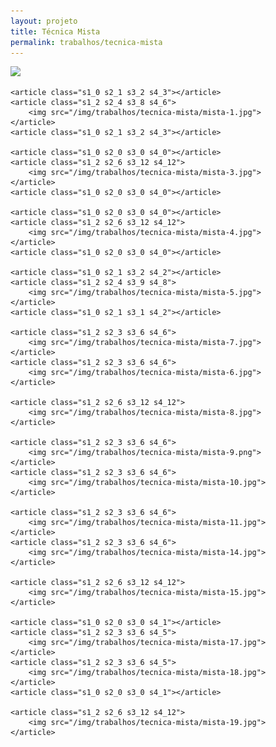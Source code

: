 ```yaml
---
layout: projeto
title: Técnica Mista
permalink: trabalhos/tecnica-mista
---
```


<section>
	<article class="s1_0 s2_1 s3_2 s4_2"></article>
	<article class="s1_2 s2_4 s3_9 s4_8">
		<img src="/img/trabalhos/tecnica-mista/mista-0.jpg">
	</article>
	<article class="s1_0 s2_1 s3_1 s4_2"></article>

	<article class="s1_0 s2_1 s3_2 s4_3"></article>
	<article class="s1_2 s2_4 s3_8 s4_6">
		<img src="/img/trabalhos/tecnica-mista/mista-1.jpg">
	</article>
	<article class="s1_0 s2_1 s3_2 s4_3"></article>

	<article class="s1_0 s2_0 s3_0 s4_0"></article>
	<article class="s1_2 s2_6 s3_12 s4_12">
		<img src="/img/trabalhos/tecnica-mista/mista-3.jpg">
	</article>
	<article class="s1_0 s2_0 s3_0 s4_0"></article>

	<article class="s1_0 s2_0 s3_0 s4_0"></article>
	<article class="s1_2 s2_6 s3_12 s4_12">
		<img src="/img/trabalhos/tecnica-mista/mista-4.jpg">
	</article>
	<article class="s1_0 s2_0 s3_0 s4_0"></article>

	<article class="s1_0 s2_1 s3_2 s4_2"></article>
	<article class="s1_2 s2_4 s3_9 s4_8">
		<img src="/img/trabalhos/tecnica-mista/mista-5.jpg">
	</article>
	<article class="s1_0 s2_1 s3_1 s4_2"></article>

	<article class="s1_2 s2_3 s3_6 s4_6">
		<img src="/img/trabalhos/tecnica-mista/mista-7.jpg">
	</article>
	<article class="s1_2 s2_3 s3_6 s4_6">
		<img src="/img/trabalhos/tecnica-mista/mista-6.jpg">
	</article>

	<article class="s1_2 s2_6 s3_12 s4_12">
		<img src="/img/trabalhos/tecnica-mista/mista-8.jpg">
	</article>

	<article class="s1_2 s2_3 s3_6 s4_6">
		<img src="/img/trabalhos/tecnica-mista/mista-9.png">
	</article>
	<article class="s1_2 s2_3 s3_6 s4_6">
		<img src="/img/trabalhos/tecnica-mista/mista-10.jpg">
	</article>

	<article class="s1_2 s2_3 s3_6 s4_6">
		<img src="/img/trabalhos/tecnica-mista/mista-11.jpg">
	</article>
	<article class="s1_2 s2_3 s3_6 s4_6">
		<img src="/img/trabalhos/tecnica-mista/mista-14.jpg">
	</article>

	<article class="s1_2 s2_6 s3_12 s4_12">
		<img src="/img/trabalhos/tecnica-mista/mista-15.jpg">
	</article>

	<article class="s1_0 s2_0 s3_0 s4_1"></article>
	<article class="s1_2 s2_3 s3_6 s4_5">
		<img src="/img/trabalhos/tecnica-mista/mista-17.jpg">
	</article>
	<article class="s1_2 s2_3 s3_6 s4_5">
		<img src="/img/trabalhos/tecnica-mista/mista-18.jpg">
	</article>
	<article class="s1_0 s2_0 s3_0 s4_1"></article>

	<article class="s1_2 s2_6 s3_12 s4_12">
		<img src="/img/trabalhos/tecnica-mista/mista-19.jpg">
	</article>
</section>